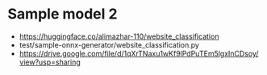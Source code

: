 # Sample model 2

- https://huggingface.co/alimazhar-110/website_classification
- test/sample-onnx-generator/website_classification.py
- https://drive.google.com/file/d/1qXrTNaxu1wKf9lPdPuTEm5lgxInCDsoy/view?usp=sharing